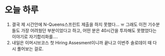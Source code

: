 # 오늘 하루

1. 결국 제 시간안에 N-Queens스프린트 제출을 하지 못했다... ㅠ 그래도 이전 기수분들도 가장 어려웠던 부분이었다고 하고, 어떤 분은 40시간을 투자해도 못했었다는 이야기로 자기합리화를.... 
2. 내일은 이머시브코스 첫 Hiring Assesment이니까 끝나고 이번주 솔로데이 때 다시 풀어보는 걸로.